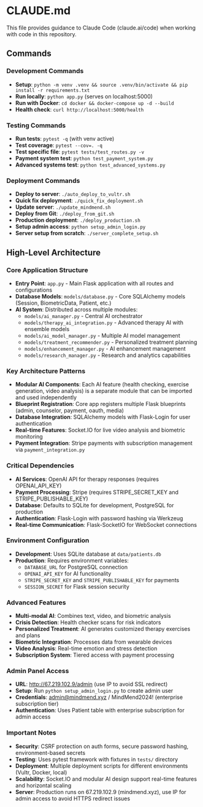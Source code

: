 # CLAUDE.md

This file provides guidance to Claude Code (claude.ai/code) when working with code in this repository.

## Commands

### Development Commands
- **Setup**: `python -m venv .venv && source .venv/bin/activate && pip install -r requirements.txt`
- **Run locally**: `python app.py` (serves on localhost:5000)
- **Run with Docker**: `cd docker && docker-compose up -d --build`
- **Health check**: `curl http://localhost:5000/health`

### Testing Commands
- **Run tests**: `pytest -q` (with venv active)
- **Test coverage**: `pytest --cov=. -q`
- **Test specific file**: `pytest tests/test_routes.py -v`
- **Payment system test**: `python test_payment_system.py`
- **Advanced systems test**: `python test_advanced_systems.py`

### Deployment Commands
- **Deploy to server**: `./auto_deploy_to_vultr.sh`
- **Quick fix deployment**: `./quick_fix_deployment.sh`
- **Update server**: `./update_mindmend.sh`
- **Deploy from Git**: `./deploy_from_git.sh`
- **Production deployment**: `./deploy_production.sh`
- **Setup admin access**: `python setup_admin_login.py`
- **Server setup from scratch**: `./server_complete_setup.sh`

## High-Level Architecture

### Core Application Structure
- **Entry Point**: `app.py` - Main Flask application with all routes and configurations
- **Database Models**: `models/database.py` - Core SQLAlchemy models (Session, BiometricData, Patient, etc.)
- **AI System**: Distributed across multiple modules:
  - `models/ai_manager.py` - Central AI orchestrator
  - `models/therapy_ai_integration.py` - Advanced therapy AI with ensemble models
  - `models/ai_model_manager.py` - Multiple AI model management
  - `models/treatment_recommender.py` - Personalized treatment planning
  - `models/enhancement_manager.py` - AI enhancement management
  - `models/research_manager.py` - Research and analytics capabilities

### Key Architecture Patterns
- **Modular AI Components**: Each AI feature (health checking, exercise generation, video analysis) is a separate module that can be imported and used independently
- **Blueprint Registration**: Core app registers multiple Flask blueprints (admin, counselor, payment, oauth, media)
- **Database Integration**: SQLAlchemy models with Flask-Login for user authentication
- **Real-time Features**: Socket.IO for live video analysis and biometric monitoring
- **Payment Integration**: Stripe payments with subscription management via `payment_integration.py`

### Critical Dependencies
- **AI Services**: OpenAI API for therapy responses (requires OPENAI_API_KEY)
- **Payment Processing**: Stripe (requires STRIPE_SECRET_KEY and STRIPE_PUBLISHABLE_KEY)
- **Database**: Defaults to SQLite for development, PostgreSQL for production
- **Authentication**: Flask-Login with password hashing via Werkzeug
- **Real-time Communication**: Flask-SocketIO for WebSocket connections

### Environment Configuration
- **Development**: Uses SQLite database at `data/patients.db`
- **Production**: Requires environment variables:
  - `DATABASE_URL` for PostgreSQL connection
  - `OPENAI_API_KEY` for AI functionality
  - `STRIPE_SECRET_KEY` and `STRIPE_PUBLISHABLE_KEY` for payments
  - `SESSION_SECRET` for Flask session security

### Advanced Features
- **Multi-modal AI**: Combines text, video, and biometric analysis
- **Crisis Detection**: Health checker scans for risk indicators
- **Personalized Treatment**: AI generates customized therapy exercises and plans
- **Biometric Integration**: Processes data from wearable devices
- **Video Analysis**: Real-time emotion and stress detection
- **Subscription System**: Tiered access with payment processing

### Admin Panel Access
- **URL**: http://67.219.102.9/admin (use IP to avoid SSL redirect)
- **Setup**: Run `python setup_admin_login.py` to create admin user
- **Credentials**: admin@mindmend.xyz / MindMend2024! (enterprise subscription tier)
- **Authentication**: Uses Patient table with enterprise subscription for admin access

### Important Notes
- **Security**: CSRF protection on auth forms, secure password hashing, environment-based secrets
- **Testing**: Uses pytest framework with fixtures in `tests/` directory
- **Deployment**: Multiple deployment scripts for different environments (Vultr, Docker, local)
- **Scalability**: Socket.IO and modular AI design support real-time features and horizontal scaling
- **Server**: Production runs on 67.219.102.9 (mindmend.xyz), use IP for admin access to avoid HTTPS redirect issues